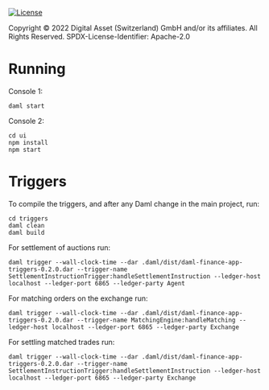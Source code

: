 [![License](https://img.shields.io/badge/License-Apache%202.0-blue.svg)](https://github.com/digital-asset/daml/blob/main/LICENSE)
<!-- [![CircleCI](https://circleci.com/gh/digital-asset/daml-finance-app.svg?style=shield)](https://circleci.com/gh/digital-asset/daml-finance-app) -->

Copyright © 2022 Digital Asset (Switzerland) GmbH and/or its affiliates. All Rights Reserved. SPDX-License-Identifier: Apache-2.0

# Running

Console 1:
```
daml start
```

Console 2:
```
cd ui
npm install
npm start
```

# Triggers

To compile the triggers, and after any Daml change in the main project, run:
```
cd triggers
daml clean
daml build
```

For settlement of auctions run:
```
daml trigger --wall-clock-time --dar .daml/dist/daml-finance-app-triggers-0.2.0.dar --trigger-name SettlementInstructionTrigger:handleSettlementInstruction --ledger-host localhost --ledger-port 6865 --ledger-party Agent
```

For matching orders on the exchange run:
```
daml trigger --wall-clock-time --dar .daml/dist/daml-finance-app-triggers-0.2.0.dar --trigger-name MatchingEngine:handleMatching --ledger-host localhost --ledger-port 6865 --ledger-party Exchange
```

For settling matched trades run:
```
daml trigger --wall-clock-time --dar .daml/dist/daml-finance-app-triggers-0.2.0.dar --trigger-name SettlementInstructionTrigger:handleSettlementInstruction --ledger-host localhost --ledger-port 6865 --ledger-party Exchange
```
